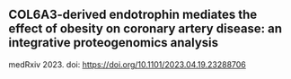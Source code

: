 ## COL6A3-derived endotrophin mediates the effect of obesity on coronary artery disease: an integrative proteogenomics analysis
medRxiv 2023.
doi: https://doi.org/10.1101/2023.04.19.23288706
